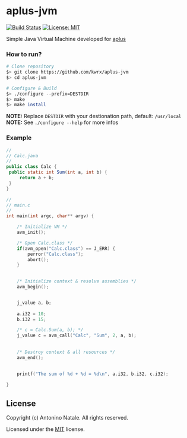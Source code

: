 # aplus-jvm
[![Build Status](https://travis-ci.com/kwrx/aplus-jvm.svg?branch=main)](https://travis-ci.com/kwrx/aplus-jvm)
[![License: MIT](https://img.shields.io/badge/License-MIT-blue.svg)](/LICENSE)

Simple Java Virtual Machine developed for [aplus](https://github.com/kwrx/aplus)

### How to run?
```sh
# Clone repository
$> git clone https://github.com/kwrx/aplus-jvm
$> cd aplus-jvm

# Configure & Build
$> ./configure --prefix=DESTDIR
$> make
$> make install
```

**NOTE:** Replace ```DESTDIR``` with your destionation path, default: ```/usr/local```  
**NOTE:** See ```./configure --help``` for more infos


### Example

```java
//
// Calc.java
//                         
public class Calc {                            
 public static int Sum(int a, int b) {         
     return a + b;                             
 }                                             
}                                             
```

```cpp
//
// main.c
//
int main(int argc, char** argv) {

    /* Initialize VM */
    avm_init();

    /* Open Calc.class */
    if(avm_open("Calc.class") == J_ERR) { 
        perror("Calc.class");
        abort(); 
    }
    

    /* Initialize context & resolve assemblies */
    avm_begin();


    j_value a, b;
    
    a.i32 = 10;
    b.i32 = 15;

    /* c = Calc.Sum(a, b); */
    j_value c = avm_call("Calc", "Sum", 2, a, b);
    
    
    /* Destroy context & all resources */
    avm_end();
    
    
    printf("The sum of %d + %d = %d\n", a.i32, b.i32, c.i32);

}
```


## License

Copyright (c) Antonino Natale. All rights reserved.

Licensed under the [MIT](/LICENSE) license.
